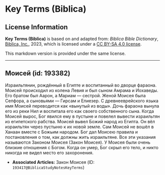 # Key Terms (Biblica)

## License Information

**Key Terms (Biblica)** is based on and adapted from: _Biblica Bible Dictionary_, [Biblica, Inc.](https://www.biblica.com/), 2023, which is licensed under a [CC BY-SA 4.0 license](https://creativecommons.org/licenses/by-sa/4.0/legalcode.en).

This markdown version is provided under the same license.



--------------------------------

## Моисей (id: 193382)

Израильтянин, рождённый в Египте и воспитанный во дворце фараона. Моисей происходил из колена Левия и был сыном Амрама и Иохаведы. Его братом был Аарон, а Мариам — сестрой. Женой Моисея была Сепфора, а сыновьями — Гирсам и Елиезер. С древнееврейского языка имя Моисей переводится как «вынутый из воды». Дочь фараона вынула его из реки Нил и воспитала его как своего собственного сына. Когда Моисей вырос, Бог явился ему в пустыне и повелел вывести израильтян из египетского рабства. Моисей вывел Божий народ из Египта. Он вёл израильтян через пустыню к их новой земле. Сам Моисей не вошёл в Ханаан вместе с Божьим народом. Бог дал Моисею правила и постановления о том, как должны жить израильтяне. Все эти указания называются Законом Моисея (Закон Моисея). У Моисея были очень близкие отношения с Богом. Когда он умер, Бог скрыл его тело, и никто никогда не видел место его захоронения.

* **Associated Articles:** Закон Моисея (ID: `193417@BiblicaStudyNotesKeyTerms`)

